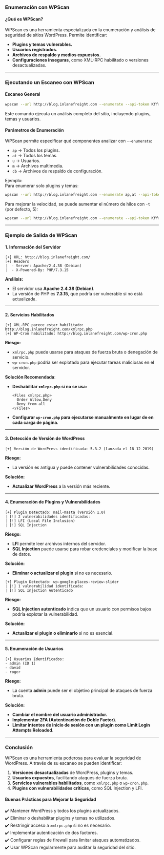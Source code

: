 ### **Enumeración con WPScan**

#### **¿Qué es WPScan?**

WPScan es una herramienta especializada en la enumeración y análisis de seguridad de sitios WordPress. Permite identificar:

- **Plugins y temas vulnerables.**
- **Usuarios registrados.**
- **Archivos de respaldo y medios expuestos.**
- **Configuraciones inseguras**, como XML-RPC habilitado o versiones desactualizadas.

---

### **Ejecutando un Escaneo con WPScan**

#### **Escaneo General**

```bash
wpscan --url http://blog.inlanefreight.com --enumerate --api-token Kffr4fdJzy9qVcTk<SNIP>
```

Este comando ejecuta un análisis completo del sitio, incluyendo plugins, temas y usuarios.

#### **Parámetros de Enumeración**

WPScan permite especificar qué componentes analizar con `--enumerate`:

- `ap` → Todos los plugins.
- `at` → Todos los temas.
- `u` → Usuarios.
- `m` → Archivos multimedia.
- `cb` → Archivos de respaldo de configuración.

Ejemplo:  
Para enumerar solo plugins y temas:

```bash
wpscan --url http://blog.inlanefreight.com --enumerate ap,at --api-token Kffr4fdJzy9qVcTk<SNIP>
```

Para mejorar la velocidad, se puede aumentar el número de hilos con `-t` (por defecto, 5):

```bash
wpscan --url http://blog.inlanefreight.com --enumerate --api-token Kffr4fdJzy9qVcTk<SNIP> -t 10
```

---

### **Ejemplo de Salida de WPScan**

#### **1. Información del Servidor**

```plaintext
[+] URL: http://blog.inlanefreight.com/
[+] Headers
|  - Server: Apache/2.4.38 (Debian)
|  - X-Powered-By: PHP/7.3.15
```

**Análisis:**

- El servidor usa **Apache 2.4.38 (Debian)**.
- La versión de PHP es **7.3.15**, que podría ser vulnerable si no está actualizada.

---

#### **2. Servicios Habilitados**

```plaintext
[+] XML-RPC parece estar habilitado: http://blog.inlanefreight.com/xmlrpc.php
[+] WP-Cron habilitado: http://blog.inlanefreight.com/wp-cron.php
```

**Riesgo:**

- `xmlrpc.php` puede usarse para ataques de fuerza bruta o denegación de servicio.
- `wp-cron.php` podría ser explotado para ejecutar tareas maliciosas en el servidor.

**Solución Recomendada:**

- **Deshabilitar `xmlrpc.php` si no se usa:**
    
    ```plaintext
    <Files xmlrpc.php>
      Order Allow,Deny
      Deny from all
    </Files>
    ```
    
- **Configurar `wp-cron.php` para ejecutarse manualmente en lugar de en cada carga de página.**

---

#### **3. Detección de Versión de WordPress**

```plaintext
[+] Versión de WordPress identificada: 5.3.2 (lanzada el 18-12-2019)
```

**Riesgo:**

- La versión es antigua y puede contener vulnerabilidades conocidas.

**Solución:**

- **Actualizar WordPress** a la versión más reciente.

---

#### **4. Enumeración de Plugins y Vulnerabilidades**

```plaintext
[+] Plugin Detectado: mail-masta (Versión 1.0)
| [!] 2 vulnerabilidades identificadas:
| [!] LFI (Local File Inclusion)
| [!] SQL Injection
```

**Riesgo:**

- **LFI** permite leer archivos internos del servidor.
- **SQL Injection** puede usarse para robar credenciales y modificar la base de datos.

**Solución:**

- **Eliminar o actualizar el plugin** si no es necesario.

```plaintext
[+] Plugin Detectado: wp-google-places-review-slider
| [!] 1 vulnerabilidad identificada:
| [!] SQL Injection Autenticado
```

**Riesgo:**

- **SQL Injection autenticado** indica que un usuario con permisos bajos podría explotar la vulnerabilidad.

**Solución:**

- **Actualizar el plugin o eliminarlo** si no es esencial.

---

#### **5. Enumeración de Usuarios**

```plaintext
[+] Usuarios Identificados:
- admin (ID 1)
- david
- roger
```

**Riesgo:**

- La cuenta **admin** puede ser el objetivo principal de ataques de fuerza bruta.

**Solución:**

- **Cambiar el nombre del usuario administrador.**
- **Implementar 2FA (Autenticación de Doble Factor).**
- **Limitar intentos de inicio de sesión con un plugin como Limit Login Attempts Reloaded.**

---

### **Conclusión**

WPScan es una herramienta poderosa para evaluar la seguridad de WordPress. A través de su escaneo se pueden identificar:

1. **Versiones desactualizadas** de WordPress, plugins y temas.
2. **Usuarios expuestos**, facilitando ataques de fuerza bruta.
3. **Servicios vulnerables habilitados**, como `xmlrpc.php` o `wp-cron.php`.
4. **Plugins con vulnerabilidades críticas**, como SQL Injection y LFI.

#### **Buenas Prácticas para Mejorar la Seguridad**

✔️ Mantener WordPress y todos los plugins actualizados.  
✔️ Eliminar o deshabilitar plugins y temas no utilizados.  
✔️ Restringir acceso a `xmlrpc.php` si no es necesario.  
✔️ Implementar autenticación de dos factores.  
✔️ Configurar reglas de firewall para limitar ataques automatizados.  
✔️ Usar WPScan regularmente para auditar la seguridad del sitio.